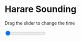 <h1>Harare Sounding</h1>
<p>Drag the slider to change the time</p>

<div class="slidecontainer">
<input oninput='setImage(this)' class="slider" type="range" min="0" max="2" value="0" step="1" />
<img id='img'/>
</div>

<script>
var img = document.getElementById('img');
var img_array = ['/assets/images/skwt/skd_harare_wrfout_d01_2020-05-13_12:00:00.png',
'/assets/images/skwt/skd_harare_wrfout_d01_2020-05-13_18:00:00.png',];
function setImage(obj)
{
        var value = obj.value;
        img.src = img_array[value];

}
</script>
